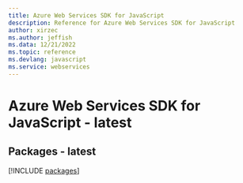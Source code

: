 ```yaml
---
title: Azure Web Services SDK for JavaScript
description: Reference for Azure Web Services SDK for JavaScript
author: xirzec
ms.author: jeffish
ms.data: 12/21/2022
ms.topic: reference
ms.devlang: javascript
ms.service: webservices
---
```

# Azure Web Services SDK for JavaScript - latest
## Packages - latest
[!INCLUDE [packages](web-services-index.md)]